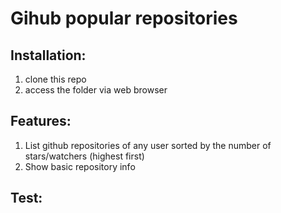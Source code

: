 Gihub popular repositories
=================

## Installation:

1. clone this repo
2. access the folder via web browser

## Features:

1. List github repositories of any user sorted by the number of stars/watchers (highest first)
2. Show basic repository info

## Test:
